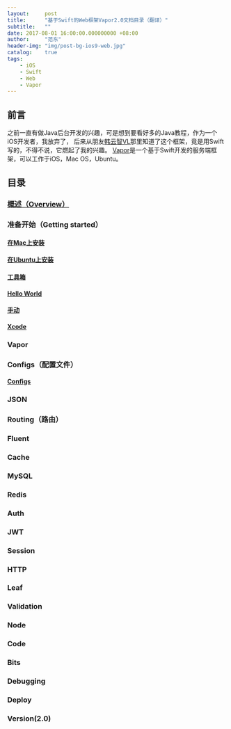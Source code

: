 ```yaml
---
layout:     post
title:      "基于Swift的Web框架Vapor2.0文档目录（翻译）"
subtitle:   ""
date: 2017-08-01 16:00:00.000000000 +08:00
author:     "范东"
header-img: "img/post-bg-ios9-web.jpg"
catalog:    true
tags:
    - iOS
    - Swift
    - Web
    - Vapor
---
```

## 前言
之前一直有做Java后台开发的兴趣，可是想到要看好多的Java教程，作为一个iOS开发者，我放弃了，
后来从朋友[韩云智VL](http://www.jianshu.com/u/92f7630a351b)那里知道了这个框架，竟是用Swift写的，不得不说，它燃起了我的兴趣。
[Vapor](http://vapor.codes)是一个基于Swift开发的服务端框架，可以工作于iOS，Mac OS，Ubuntu。
## 目录
### [概述（Overview）](http://www.jianshu.com/p/0c0c6554e472)
### 准备开始（Getting started）
#### [在Mac上安装](http://blog.fandong.me/2017/08/03/iOS-SwiftVaporWeb01/)
#### [在Ubuntu上安装](http://blog.fandong.me/2017/08/04/iOS-SwiftVaporWeb02/)
#### [工具箱](http://blog.fandong.me/2017/08/04/iOS-SwiftVaporWeb03/)
#### [Hello World](http://blog.fandong.me/2017/08/04/iOS-SwiftVaporWeb04/)
#### [手动](http://blog.fandong.me/2017/08/06/iOS-SwiftVaporWeb05/)
#### [Xcode](http://blog.fandong.me/2017/08/06/iOS-SwiftVaporWeb06/)
### Vapor
### Configs（配置文件）
#### [Configs](http://blog.fandong.me/2017/08/07/iOS-SwiftVaporWeb07/)
### JSON
### Routing（路由）
### Fluent
### Cache
### MySQL
### Redis
### Auth
### JWT
### Session
### HTTP
### Leaf
### Validation
### Node
### Code
### Bits
### Debugging
### Deploy
### Version(2.0)


